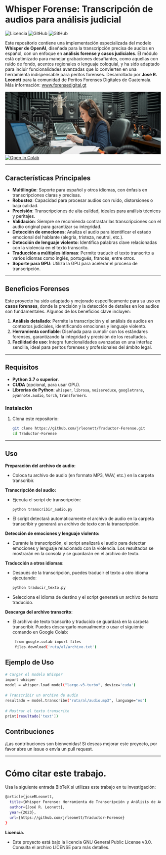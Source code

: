 # Whisper Forense: Transcripción de audios para análisis judicial
![Licencia](https://img.shields.io/badge/Licencia-GNU%20GPL%20v3-blue)
![GitHub](https://img.shields.io/badge/Python-3.8%2B-green)
![GitHub](https://img.shields.io/badge/Estado-Activo-brightgreen)

Este repositorio contiene una implementación especializada del modelo **Whisper de OpenAI**, diseñada para la transcripción precisa de audios en español, con un enfoque en **análisis forense y casos judiciales**. El módulo está optimizado para manejar grabaciones desafiantes, como aquellas con ruido de fondo, acentos regionales o lenguaje coloquial, y ha sido adaptado para incluir funcionalidades avanzadas que lo convierten en una herramienta indispensable para peritos forenses. Desarrollado por **José R. Leonett** para la comunidad de Peritos Forenses Digitales de Guatemala. Más información: www.forensedigital.gt

![Whisper Forense](https://github.com/jrleonett/Traductor-Forense/blob/main/wisperforense.png)
[![Open In Colab](https://colab.research.google.com/assets/colab-badge.svg)](https://colab.research.google.com/drive/1TJ4AQTrj1LK_8YhdEtRxbj1U0lH6GjeE?usp=sharing)

---

## Características Principales

- **Multilingüe**: Soporte para español y otros idiomas, con énfasis en transcripciones claras y precisas.
- **Robustez**: Capacidad para procesar audios con ruido, distorsiones o baja calidad.
- **Precisión**: Transcripciones de alta calidad, ideales para análisis técnicos y peritajes.
- **Validación**: Siempre se recomienda contrastar las transcripciones con el audio original para garantizar su integridad.
- **Detección de emociones**: Analiza el audio para identificar el estado emocional del hablante (alegría, tristeza, neutral, etc.).
- **Detección de lenguaje violento**: Identifica palabras clave relacionadas con la violencia en el texto transcrito.
- **Traducción a múltiples idiomas**: Permite traducir el texto transcrito a varios idiomas como inglés, portugués, francés, entre otros.
- **Soporte para GPU**: Utiliza la GPU para acelerar el proceso de transcripción.

---

## Beneficios Forenses

Este proyecto ha sido adaptado y mejorado específicamente para su uso en **casos forenses**, donde la precisión y la detección de detalles en los audios son fundamentales. Algunos de los beneficios clave incluyen:

1. **Análisis detallado**: Permite la transcripción y el análisis de audios en contextos judiciales, identificando emociones y lenguaje violento.
2. **Herramienta confiable**: Diseñada para cumplir con los estándares forenses, garantizando la integridad y precisión de los resultados.
3. **Facilidad de uso**: Integra funcionalidades avanzadas en una interfaz sencilla, ideal para peritos forenses y profesionales del ámbito legal.

---

## Requisitos

- **Python 3.7 o superior**.
- **CUDA** (opcional, para usar GPU).
- **Librerías de Python**: `whisper`, `librosa`, `noisereduce`, `googletrans`, `pyannote.audio`, `torch`, `transformers`.

### Instalación

1. Clona este repositorio:
   ```bash
   git clone https://github.com/jrleonett/Traductor-Forense.git
   cd Traductor-Forense

---
## **Uso**

**Preparación del archivo de audio:**
- Coloca tu archivo de audio (en formato MP3, WAV, etc.) en la carpeta transcribir.

**Transcripción del audio:**
- Ejecuta el script de transcripción:
  ```bash
  python transcribir_audio.py
  ```
- El script detectará automáticamente el archivo de audio en la carpeta transcribir y generará un archivo de texto con la transcripción.

**Detección de emociones y lenguaje violento:**
- Durante la transcripción, el script analizará el audio para detectar emociones y lenguaje relacionado con la violencia. Los resultados se mostrarán en la consola y se guardarán en el archivo de texto.

**Traducción a otros idiomas:**
- Después de la transcripción, puedes traducir el texto a otro idioma ejecutando:
  ```bash
  python traducir_texto.py
  
- Selecciona el idioma de destino y el script generará un archivo de texto traducido.

**Descarga del archivo transcrito:**
- El archivo de texto transcrito y traducido se guardará en la carpeta transcribir. Puedes descargarlo manualmente o usar el siguiente comando en Google Colab:
  ```bash
   from google.colab import files
   files.download('ruta/al/archivo.txt')

## **Ejemplo de Uso**
```bash
# Cargar el modelo Whisper
import whisper
model = whisper.load_model("large-v3-turbo", device='cuda')

# Transcribir un archivo de audio
resultado = model.transcribe("ruta/al/audio.mp3", language="es")

# Mostrar el texto transcrito
print(resultado['text'])
```

## **Contribuciones**
¡Las contribuciones son bienvenidas! Si deseas mejorar este proyecto, por favor abre un issue o envía un pull request.

---
# Cómo citar este trabajo.
Usa la siguiente entrada BibTeX si utilizas este trabajo en tu investigación:
```bash
@article{joseRLeonett,
  title={Whisper Forense: Herramienta de Transcripción y Análisis de Audios para Casos Judiciales},
  author={José R. Leonett},
  year={2023},
  url={https://github.com/jrleonett/Traductor-Forense}
}
```

**Licencia.**
- Este proyecto está bajo la licencia GNU General Public License v3.0. Consulta el archivo LICENSE para más detalles.

